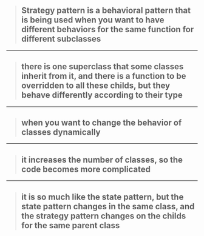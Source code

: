 > ## Strategy pattern is a behavioral pattern that is being used when you want to have different behaviors for the same function for different subclasses

---

> ## there is one superclass that some classes inherit from it, and there is a function to be overridden to all these childs, but they behave differently according to their type

---

> ## when you want to change the behavior of classes dynamically

---

> ## it increases the number of classes, so the code becomes more complicated

---

> ## it is so much like the state pattern, but the state pattern changes in the same class, and the strategy pattern changes on the childs for the same parent class
